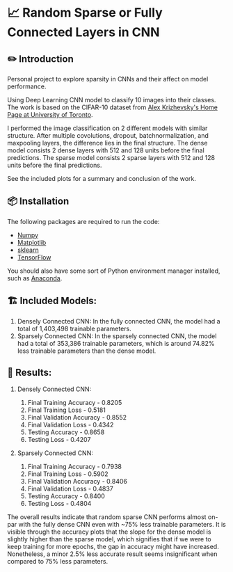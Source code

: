 # 📈 Random Sparse or Fully Connected Layers in CNN

## ✏️ Introduction

Personal project to explore sparsity in CNNs and their affect on model performance.

Using Deep Learning CNN model to classify 10 images into their classes. The work is based on the CIFAR-10 dataset from [Alex Krizhevsky's Home Page at University of Toronto](https://www.cs.toronto.edu/~kriz/cifar.html).

I performed the image classification on 2 different models with similar structure. After multiple covolutions, dropout, batchnormalization, and maxpooling layers, the difference lies in the final structure. The dense model consists 2 dense layers with 512 and 128 units before the final predictions. The sparse model consists 2 sparse layers with 512 and 128 units before the final predictions.

See the included plots for a summary and conclusion of the work.

## 📦 Installation

The following packages are required to run the code:

- [Numpy](https://numpy.org/)
- [Matplotlib](https://matplotlib.org/)
- [sklearn](https://scikit-learn.org/stable/)
- [TensorFlow](https://www.tensorflow.org/)

You should also have some sort of Python environment manager installed, such as [Anaconda](https://www.anaconda.com/).

## 🏗️ Included Models:

1. Densely Connected CNN:
     In the fully connected CNN, the model had a total of 1,403,498 trainable parameters.
3. Sparsely Connected CNN:
     In the sparsely connected CNN, the model had a total of 353,386 trainable parameters, which is around 74.82% less trainable parameters than the dense model.

## 🎯 Results:

1. Densely Connected CNN:
   1. Final Training Accuracy - 0.8205
   2. Final Training Loss - 0.5181
   3. Final Validation Accuracy - 0.8552
   4. Final Validation Loss - 0.4342
   5. Testing Accuracy - 0.8658
   6. Testing Loss - 0.4207
  
2. Sparsely Connected CNN:
   1. Final Training Accuracy - 0.7938
   2. Final Training Loss - 0.5902
   3. Final Validation Accuracy - 0.8406
   4. Final Validation Loss - 0.4837
   5. Testing Accuracy - 0.8400
   6. Testing Loss - 0.4804
  
The overall results indicate that random sparse CNN performs almost on-par with the fully dense CNN even with ~75% less trainable parameters. It is visible through the accuracy plots that the slope for the dense model is slightly higher than the sparse model, which signifies that if we were to keep training for more epochs, the gap in accuracy might have increased. Nonetheless, a minor 2.5% less accurate result seems insignificant when compared to 75% less parameters. 
